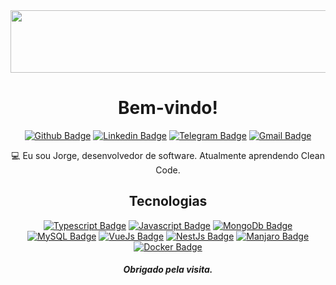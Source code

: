 
  

                                                                                            
<div align="center">
  
  <img width="540" height="100" src="https://i.ibb.co/cy8tCNx/ezgif-com-gif-maker.gif">
  
  # Bem-vindo! 
  
  [![Github Badge](https://img.shields.io/badge/-Github-000?style=flat-square&logo=Github&logoColor=white)](https://github.com/JorgeLNJunior)
  [![Linkedin Badge](https://img.shields.io/badge/-LinkedIn-blue?style=flat-square&logo=Linkedin&logoColor=white&link=link_do_seu_perfil_no_linkedin)](https://www.linkedin.com/in/jorgelnjunior/)
  [![Telegram Badge](https://img.shields.io/badge/-Telegram-0088cc?style=flat-square&labelColor=0088cc&logo=telegram&logoColor=white&link=https://t.me/jorge_juni0r)](https://t.me/jorge_juni0r)
  [![Gmail Badge](https://img.shields.io/badge/-Gmail-c14438?style=flat-square&logo=Gmail&logoColor=white&link=mailto:jorgelnjunior@gmail.com)](mailto:jorgelnjunior@gmail.com)
  
:computer: Eu sou Jorge, desenvolvedor de software. Atualmente aprendendo Clean Code.
  
## Tecnologias

[![Typescript Badge](https://img.shields.io/badge/-Typescript-blue?style=flat-square&logo=Typescript&logoColor=white)]()
[![Javascript Badge](https://img.shields.io/badge/-Javascript-yellow?style=flat-square&logo=javascript&logoColor=white)]()
[![MongoDb Badge](https://img.shields.io/badge/-MongoDB-dgreen?style=flat-square&logo=mongodb&logoColor=white)]()
[![MySQL Badge](https://img.shields.io/badge/-MySQL-blue?style=flat-square&logo=mysql&logoColor=white)]()
[![VueJs Badge](https://img.shields.io/badge/-Vue-dgreen?style=flat-square&logo=vue.js&logoColor=white)]()
[![NestJs Badge](https://img.shields.io/badge/-Nest-red?style=flat-square&logo=nestjs&logoColor=white)]()
[![Manjaro Badge](https://img.shields.io/badge/-Manjaro-dgreen?style=flat-square&logo=manjaro&logoColor=white)]()
[![Docker Badge](https://img.shields.io/badge/-Docker-blue?style=flat-square&logo=docker&logoColor=white)]()
  
 ##### Obrigado pela visita.
    
</div>
